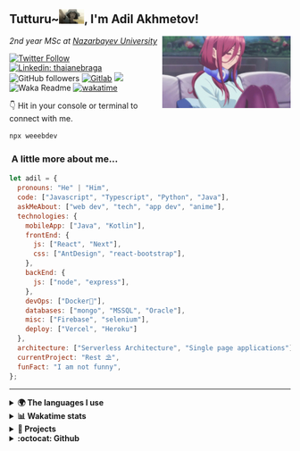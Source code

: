 <h2>Tutturu~<img src="img/tuturu.gif" width="45" alt="">, I'm Adil Akhmetov! <img src="img/miku-dance.gif" width="50" alt=""></h2>
<img align='right' src="img/miku.gif" width="230" alt="">
<p><em>2nd year MSc at <a href="https://nu.edu.kz/">Nazarbayev University</a>
<a href="https://sdu.edu.kz/"><img src="img/sdu-ahegao.svg" align="right" width="100" alt=""></a>
</em></p>

[![Twitter Follow](https://img.shields.io/twitter/follow/weeebdev?label=Follow)](https://twitter.com/intent/follow?screen_name=weeebdev)
[![Linkedin: thaianebraga](https://img.shields.io/badge/-adildev-blue?style=flat-square&logo=Linkedin&logoColor=white&link=https://www.linkedin.com/in/adildev/)](https://www.linkedin.com/in/adildev/)
![GitHub followers](https://img.shields.io/github/followers/weeebdev?label=Follow&style=flat-square)
[![Gitlab](https://img.shields.io/badge/Gitlab-weeebdev-orange?style=flat-square&logo=gitlab)](https://gitlab.com/weeebdev)
![](https://visitor-badge.glitch.me/badge?page_id=weeebdev.weeebdev)
![Waka Readme](https://github.com/weeebdev/weeebdev/workflows/Waka%20Readme/badge.svg)
[![wakatime](https://wakatime.com/badge/user/1fb6390f-222e-4088-8de8-840ef1443858.svg)](https://wakatime.com/@1fb6390f-222e-4088-8de8-840ef1443858)
<!-- [![Leetcode badge](https://leetcode-badge.chyroc.cn/?name=user3449f)](https://leetcode.com/user3449f/) -->

👇 Hit in your console or terminal to connect with me.

```bash
npx weeebdev
```

### <img src="https://media.giphy.com/media/VgCDAzcKvsR6OM0uWg/giphy.gif" width="50" alt=""> A little more about me...

```javascript
let adil = {
  pronouns: "He" | "Him",
  code: ["Javascript", "Typescript", "Python", "Java"],
  askMeAbout: ["web dev", "tech", "app dev", "anime"],
  technologies: {
    mobileApp: ["Java", "Kotlin"],
    frontEnd: {
      js: ["React", "Next"],
      css: ["AntDesign", "react-bootstrap"],
    },
    backEnd: {
      js: ["node", "express"],
    },
    devOps: ["Docker🐳"],
    databases: ["mongo", "MSSQL", "Oracle"],
    misc: ["Firebase", "selenium"],
    deploy: ["Vercel", "Heroku"]
  },
  architecture: ["Serverless Architecture", "Single page applications"],
  currentProject: "Rest ⛱",
  funFact: "I am not funny",
};
```

---

<details>
  <summary><b>🌍 The languages I use</b></summary>
  <hr>
  
  
| ⏰ Past month | ⌛️ Past Year |
|---|---|
| <a href="https://wakatime.com/@adildev"><img src="https://wakatime.com/share/@adilDev/4ebe423a-b427-4031-b073-d221b9528df7.svg" height="300px"></a> | <a href="https://wakatime.com/@adildev"><img src="https://wakatime.com/share/@adilDev/1b4a30f1-9a7f-47fe-b8d2-0fc90f37fcd3.svg" height="300px"></a> |
</details>

<details>
<summary><b>📊 Wakatime stats</b><br></summary>
<div>
<hr/>

<!--START_SECTION:waka-->
![Code Time](http://img.shields.io/badge/Code%20Time-4%2C342%20hrs%2054%20mins-blue)

![Profile Views](http://img.shields.io/badge/Profile%20Views-1-blue)

![Lines of code](https://img.shields.io/badge/From%20Hello%20World%20I%27ve%20Written-8.6%20million%20lines%20of%20code-blue)

**🐱 My GitHub Data** 

> 📦 542.0 kB Used in GitHub's Storage 
 > 
> 💼 Opted to Hire
 > 
> 📜 61 Public Repositories 
 > 
> 🔑 14 Private Repositories 
 > 
**I'm an Early 🐤** 

```text
🌞 Morning                379 commits         █░░░░░░░░░░░░░░░░░░░░░░░░   04.90 % 
🌆 Daytime                3775 commits        ████████████░░░░░░░░░░░░░   48.78 % 
🌃 Evening                2991 commits        ██████████░░░░░░░░░░░░░░░   38.65 % 
🌙 Night                  594 commits         ██░░░░░░░░░░░░░░░░░░░░░░░   07.68 % 
```
📅 **I'm Most Productive on Tuesday** 

```text
Monday                   906 commits         ███░░░░░░░░░░░░░░░░░░░░░░   11.71 % 
Tuesday                  2023 commits        ███████░░░░░░░░░░░░░░░░░░   26.14 % 
Wednesday                886 commits         ███░░░░░░░░░░░░░░░░░░░░░░   11.45 % 
Thursday                 1044 commits        ███░░░░░░░░░░░░░░░░░░░░░░   13.49 % 
Friday                   395 commits         █░░░░░░░░░░░░░░░░░░░░░░░░   05.10 % 
Saturday                 818 commits         ███░░░░░░░░░░░░░░░░░░░░░░   10.57 % 
Sunday                   1667 commits        █████░░░░░░░░░░░░░░░░░░░░   21.54 % 
```


📊 **This Week I Spent My Time On** 

```text
🕑︎ Time Zone: Asia/Almaty

💬 Programming Languages: 
Other                    14 hrs 34 mins      ██████████████████████░░░   87.04 % 
C++                      52 mins             █░░░░░░░░░░░░░░░░░░░░░░░░   05.20 % 
Markdown                 35 mins             █░░░░░░░░░░░░░░░░░░░░░░░░   03.51 % 
Python                   20 mins             █░░░░░░░░░░░░░░░░░░░░░░░░   02.07 % 
Lua                      16 mins             ░░░░░░░░░░░░░░░░░░░░░░░░░   01.67 % 

🔥 Editors: 
Chrome                   12 hrs 46 mins      ███████████████████░░░░░░   76.33 % 
fish                     1 hr 49 mins        ███░░░░░░░░░░░░░░░░░░░░░░   10.89 % 
Neovim                   1 hr 24 mins        ██░░░░░░░░░░░░░░░░░░░░░░░   08.44 % 
Obsidian                 35 mins             █░░░░░░░░░░░░░░░░░░░░░░░░   03.51 % 
VS Code                  8 mins              ░░░░░░░░░░░░░░░░░░░░░░░░░   00.83 % 

🐱‍💻 Projects: 
Terminal                 3 hrs 54 mins       ██████░░░░░░░░░░░░░░░░░░░   23.35 % 
contests                 3 hrs 27 mins       █████░░░░░░░░░░░░░░░░░░░░   20.71 % 
Writing                  1 hr 30 mins        ██░░░░░░░░░░░░░░░░░░░░░░░   09.04 % 
dots                     1 hr 20 mins        ██░░░░░░░░░░░░░░░░░░░░░░░   08.03 % 
SketchyBar               1 hr 14 mins        ██░░░░░░░░░░░░░░░░░░░░░░░   07.45 % 

💻 Operating System: 
Mac                      16 hrs 44 mins      █████████████████████████   100.00 % 
```

**I Mostly Code in Jupyter Notebook** 

```text
Python                   5 repos             █░░░░░░░░░░░░░░░░░░░░░░░░   05.56 % 
CSS                      4 repos             █░░░░░░░░░░░░░░░░░░░░░░░░   04.44 % 
Lua                      2 repos             █░░░░░░░░░░░░░░░░░░░░░░░░   02.22 % 
C++                      1 repo              ░░░░░░░░░░░░░░░░░░░░░░░░░   01.11 % 
Promela                  1 repo              ░░░░░░░░░░░░░░░░░░░░░░░░░   01.11 % 
```



**Timeline**

![Lines of Code chart](https://raw.githubusercontent.com/weeebdev/weeebdev/master/assets/bar_graph.png)


 Last Updated on 03/04/2024 01:16:01 UTC
<!--END_SECTION:waka-->
</div>
</details>

<details>
<summary><b>🧾 Projects</b></summary>
<hr>

|Project|Status|
|---|---|
|[![ReadMe Card](https://github-readme-stats.vercel.app/api/pin/?username=weeebdev&repo=waifu.pics&theme=dracula)](https://github.com/weeebdev/waifu.pics)|[![time tracker](https://wakatime.com/badge/github/weeebdev/waifu.pics.svg)](https://wakatime.com/badge/github/weeebdev/waifu.pics)|
|[![ReadMe Card](https://github-readme-stats.vercel.app/api/pin/?username=mentor-ship&repo=mentorship&theme=dracula)](https://github.com/Mentor-ship/Mentorship)|[![time tracker](https://wakatime.com/badge/github/Mentor-ship/Mentorship.svg)](https://wakatime.com/badge/github/Mentor-ship/Mentorship)|
|[![ReadMe Card](https://github-readme-stats.vercel.app/api/pin/?username=masters-and-Abu&repo=tolqyn&theme=dracula)](https://github.com/Masters-and-Abu/Tolqyn)|[![time tracker](https://wakatime.com/badge/github/Masters-and-Abu/Tolqyn.svg)](https://wakatime.com/badge/github/Masters-and-Abu/Tolqyn)|
|[![ReadMe Card](https://github-readme-stats.vercel.app/api/pin/?username=dracula&repo=unigram&theme=dracula)](https://github.com/dracula/unigram)||

</details>

<details>
  <summary><b>:octocat: Github</b></summary>
  <hr>
  <a href="https://sourcekarma.vercel.app/weeebdev"><img src="https://sourcekarma-og.vercel.app/api/weeebdev/github" alt="" align="left"/></a>
  <img src="https://github-readme-stats.vercel.app/api?username=weeebdev&show_icons=true&theme=dracula&hide_title=true&hide_rank=true&count_private=true" align="right"/>
</details>
<div align="center">
  <kbd>
    <img src="https://waifu.now.sh/sfw/hug" alt="">
  </kbd>
</div>
